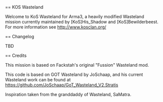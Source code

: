 == KOS Wasteland 

Welcome to KoS Wasteland for Arma3, a heavily modified Wasteland mission currently
maintained by [KoS]His_Shadow and [KoS]Bewilderbeest. For more information see http://www.kosclan.org/

== Changelog

TBD

== Credits

This mission is based on Fackstah's original "Fussion" Wasteland mod.

This code is based on GOT Wasteland by JoSchaap, and his current Wasteland
work can be found at  https://github.com/JoSchaap/GoT_Wasteland_V2.Stratis

Inspiration taken from the granddaddy of Wasteland, SaMatra.
